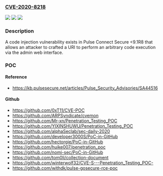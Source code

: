 ### [CVE-2020-8218](https://cve.mitre.org/cgi-bin/cvename.cgi?name=CVE-2020-8218)
![](https://img.shields.io/static/v1?label=Product&message=Pulse%20Connect%20Secure&color=blue)
![](https://img.shields.io/static/v1?label=Version&message=n%2Fa&color=blue)
![](https://img.shields.io/static/v1?label=Vulnerability&message=Code%20Injection%20(CWE-94)&color=brighgreen)

### Description

A code injection vulnerability exists in Pulse Connect Secure <9.1R8 that allows an attacker to crafted a URI to perform an arbitrary code execution via the admin web interface.

### POC

#### Reference
- https://kb.pulsesecure.net/articles/Pulse_Security_Advisories/SA44516

#### Github
- https://github.com/0xT11/CVE-POC
- https://github.com/ARPSyndicate/cvemon
- https://github.com/Mr-xn/Penetration_Testing_POC
- https://github.com/YIXINSHUWU/Penetration_Testing_POC
- https://github.com/alphaSeclab/sec-daily-2020
- https://github.com/developer3000S/PoC-in-GitHub
- https://github.com/hectorgie/PoC-in-GitHub
- https://github.com/huike007/penetration_poc
- https://github.com/nomi-sec/PoC-in-GitHub
- https://github.com/tom0li/collection-document
- https://github.com/winterwolf32/CVE-S---Penetration_Testing_POC-
- https://github.com/withdk/pulse-gosecure-rce-poc

